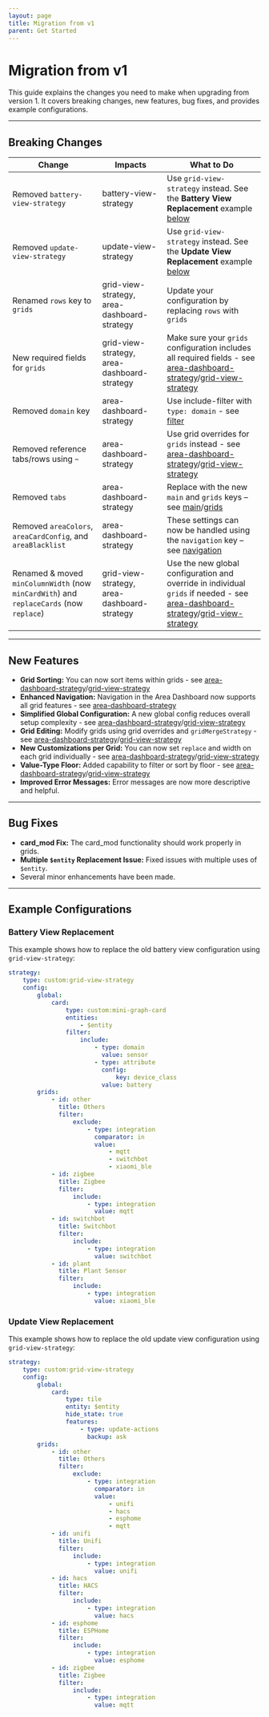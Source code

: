 ```yaml
---
layout: page
title: Migration from v1
parent: Get Started
---
```


# Migration from v1

This guide explains the changes you need to make when upgrading from version 1. It covers breaking changes, new features, bug fixes, and provides
example configurations.

---

## Breaking Changes

| **Change**                                                                              | **Impacts**                                 | **What to Do**                                                                                                                                                                                                                                  |
| --------------------------------------------------------------------------------------- | ------------------------------------------- | ----------------------------------------------------------------------------------------------------------------------------------------------------------------------------------------------------------------------------------------------- |
| Removed `battery-view-strategy`                                                         | battery-view-strategy                       | Use `grid-view-strategy` instead. See the **Battery View Replacement** example [below](#battery-view-replacement)                                                                                                                               |
| Removed `update-view-strategy`                                                          | update-view-strategy                        | Use `grid-view-strategy` instead. See the **Update View Replacement** example [below](#update-view-replacement)                                                                                                                                 |
| Renamed `rows` key to `grids`                                                           | grid-view-strategy, area-dashboard-strategy | Update your configuration by replacing `rows` with `grids`                                                                                                                                                                                      |
| New required fields for `grids`                                                         | grid-view-strategy, area-dashboard-strategy | Make sure your `grids` configuration includes all required fields - see [area-dashboard-strategy]({{site.baseurl}}/dashboard/area/configuration.html#grid)/[grid-view-strategy]({{site.baseurl}}/view/grid/configuration.html#grid)             |
| Removed `domain` key                                                                    | area-dashboard-strategy                     | Use include-filter with `type: domain` - see [filter]({{site.baseurl}}/dashboard/area/configuration.html#filter)                                                                                                                                |
| Removed reference tabs/rows using `~`                                                   | area-dashboard-strategy                     | Use grid overrides for `grids` instead - see [area-dashboard-strategy]({{site.baseurl}}/dashboard/area/configuration.html#grid-overrides)/[grid-view-strategy]({{site.baseurl}}/view/grid/configuration.html#grid-overrides)                    |
| Removed `tabs`                                                                          | area-dashboard-strategy                     | Replace with the new `main` and `grids` keys – see [main]({{site.baseurl}}/dashboard/area/configuration.md#main)/[grids]({{site.baseurl}}/dashboard/area/configuration.md#grids)                                                                |
| Removed `areaColors`, `areaCardConfig`, and `areaBlacklist`                             | area-dashboard-strategy                     | These settings can now be handled using the `navigation` key – see [navigation]({{site.baseurl}}/dashboard/area/configuration.html#navigation)                                                                                                  |
| Renamed & moved `minColumnWidth` (now `minCardWith`) and `replaceCards` (now `replace`) | grid-view-strategy, area-dashboard-strategy | Use the new global configuration and override in individual `grids` if needed - see [area-dashboard-strategy]({{site.baseurl}}/dashboard/area/configuration.html#grid)/[grid-view-strategy]({{site.baseurl}}/view/grid/configuration.html#grid) |

---

## New Features

- **Grid Sorting:** You can now sort items within grids - see
  [area-dashboard-strategy]({{site.baseurl}}/dashboard/area/configuration.html#sort)/[grid-view-strategy]({{site.baseurl}}/view/grid/configuration.html#sort)
- **Enhanced Navigation:** Navigation in the Area Dashboard now supports all grid features - see
  [area-dashboard-strategy]({{site.baseurl}}/dashboard/area/configuration.html#navigation)
- **Simplified Global Configuration:** A new global config reduces overall setup complexity - see
  [area-dashboard-strategy]({{site.baseurl}}/dashboard/area/configuration.html#global)/[grid-view-strategy]({{site.baseurl}}/view/grid/configuration.html#global)
- **Grid Editing:** Modify grids using grid overrides and `gridMergeStrategy` - see
  [area-dashboard-strategy]({{site.baseurl}}/dashboard/area/configuration.html#grid-merge-strategy)/[grid-view-strategy]({{site.baseurl}}/view/grid/configuration.html#grid-merge-strategy)
- **New Customizations per Grid:** You can now set `replace` and width on each grid individually - see
  [area-dashboard-strategy]({{site.baseurl}}/dashboard/area/configuration.html#grid)/[grid-view-strategy]({{site.baseurl}}/view/grid/configuration.html#grid)
- **Value-Type Floor:** Added capability to filter or sort by floor - see
  [area-dashboard-strategy]({{site.baseurl}}/dashboard/area/configuration.html#value-type)/[grid-view-strategy]({{site.baseurl}}/view/grid/configuration.html#value-type)
- **Improved Error Messages:** Error messages are now more descriptive and helpful.

---

## Bug Fixes

- **card_mod Fix:** The card_mod functionality should work properly in grids.
- **Multiple `$entity` Replacement Issue:** Fixed issues with multiple uses of `$entity`.
- Several minor enhancements have been made.

---

## Example Configurations

### Battery View Replacement

This example shows how to replace the old battery view configuration using `grid-view-strategy`:

```yaml
strategy:
    type: custom:grid-view-strategy
    config:
        global:
            card:
                type: custom:mini-graph-card
                entities:
                    - $entity
                filter:
                    include:
                        - type: domain
                          value: sensor
                        - type: attribute
                          config:
                              key: device_class
                          value: battery
        grids:
            - id: other
              title: Others
              filter:
                  exclude:
                      - type: integration
                        comparator: in
                        value:
                            - mqtt
                            - switchbot
                            - xiaomi_ble
            - id: zigbee
              title: Zigbee
              filter:
                  include:
                      - type: integration
                        value: mqtt
            - id: switchbot
              title: Switchbot
              filter:
                  include:
                      - type: integration
                        value: switchbot
            - id: plant
              title: Plant Sensor
              filter:
                  include:
                      - type: integration
                        value: xiaomi_ble
```

### Update View Replacement

This example shows how to replace the old update view configuration using `grid-view-strategy`:

```yaml
strategy:
    type: custom:grid-view-strategy
    config:
        global:
            card:
                type: tile
                entity: $entity
                hide_state: true
                features:
                    - type: update-actions
                      backup: ask
        grids:
            - id: other
              title: Others
              filter:
                  exclude:
                      - type: integration
                        comparator: in
                        value:
                            - unifi
                            - hacs
                            - esphome
                            - mqtt
            - id: unifi
              title: Unifi
              filter:
                  include:
                      - type: integration
                        value: unifi
            - id: hacs
              title: HACS
              filter:
                  include:
                      - type: integration
                        value: hacs
            - id: esphome
              title: ESPHome
              filter:
                  include:
                      - type: integration
                        value: esphome
            - id: zigbee
              title: Zigbee
              filter:
                  include:
                      - type: integration
                        value: mqtt
```
